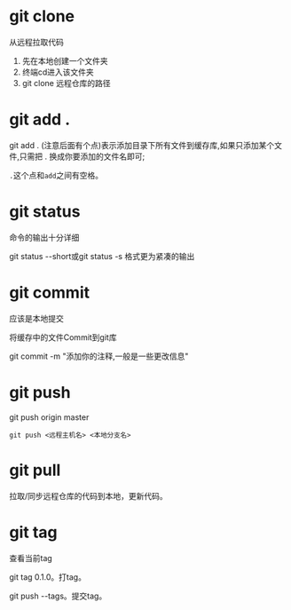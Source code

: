 # git clone

从远程拉取代码 

1. 先在本地创建一个文件夹
2. 终端cd进入该文件夹
3. git clone 远程仓库的路径

# git add .

git add . (注意后面有个点)表示添加目录下所有文件到缓存库,如果只添加某个文件,只需把 . 换成你要添加的文件名即可;

 `.`这个点和`add`之间有空格。

# git status

命令的输出十分详细

git status --short或git status -s 格式更为紧凑的输出

# git commit 

应该是本地提交

将缓存中的文件Commit到git库

git commit -m "添加你的注释,一般是一些更改信息"

# git push  

git push origin master

```
git push <远程主机名> <本地分支名>
```

# git pull

拉取/同步远程仓库的代码到本地，更新代码。

# git tag

查看当前tag

git tag 0.1.0。打tag。

git push --tags。提交tag。

